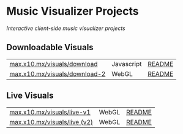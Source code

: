 # Music Visualizer Projects
_Interactive client-side music visualizer projects_

## Downloadable Visuals
|  |  |  |
| --- | --- | --- | 
| [max.x10.mx/visuals/download](https://max.x10.mx/visuals/download/) | Javascript | [README](https://github.com/composedbymax/music-visualizer/blob/main/download-visuals/js/README.md) |
| [max.x10.mx/visuals/download-2](https://max.x10.mx/visuals/download-2) | WebGL | [README](https://github.com/composedbymax/music-visualizer/blob/main/download-visuals/webgl/README.md) |


## Live Visuals
|  |  |  |
| --- | --- | --- | 
| [max.x10.mx/visuals/live-v1](https://max.x10.mx/visuals/live-1/) | WebGL | [README](https://github.com/composedbymax/music-visualizer/blob/main/live-visuals/webgl/v1/README.md) |
| [max.x10.mx/visuals/live (v2)](https://max.x10.mx/visuals/live/) | WebGL | [README](https://github.com/composedbymax/music-visualizer/blob/main/live-visuals/webgl/v2/README.md) |